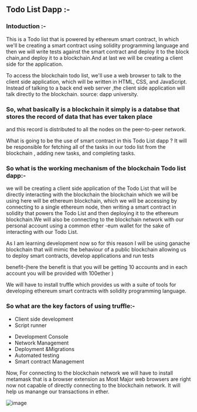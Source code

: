 ## Todo List Dapp :-

### Intoduction :-
This is a Todo list that is powered by  ethereum smart contract, In which we'll be creating
a smart contract using solidity programming language and then we will write tests against 
the smart contract and deploy it to the block chain,and deploy it to a blockchain.And at 
last we will be creating a client side for the application.


To access the blockchain todo list, we'll use a web browser to talk to the client side application,
which will be written in HTML, CSS, and JavaScript. Instead of talking to a back end web server
,the client side application will talk directly to the blockchain. source: dapp university.

### So, what basically is a blockchain it simply is a databse that stores the record of data that has ever taken place
and this record is distributed to all the nodes on the peer-to-peer network.

What is going to be the use of smart contract in this Todo List dapp ?
It will be responsible for fetching all of the tasks in our todo list from the blockchain
, adding new tasks, and completing tasks.

### So what is the working mechanism of the blockchain Todo list dapp:-

we will be creating a client side application of the Todo List that will be directly interacting with the blockchain
the blockchain which we will be using here will be ethereum blockchain, which we will be accessing by connecting to a 
single ethereum node, then writing a smart contract in solidity that powers the Todo List and then deploying it to the
ethereum blockchain.We will also be connecting  to the blockchain network with our personal account using a common ether
-eum wallet for the sake of interacting with our Todo List.

As I am learning development now so for this reason I will be using ganache blockchain that will mimic the behaviour of a 
public blockchain allowing us to deploy smart contracts, develop applications and run tests

benefit-(here the benefit is that you will be getting 10 accounts and in each account you will be provided with 100ether )

We will have to install truffle which provides us with a suite of tools for developing ethereum smart contracts with 
solidity programming language.

### So what are the key factors of using truffle:-
+ Client side development
+ Script runner
- Development Console
- Network Management
- Deployment &Migrations
- Automated testing
- Smart contract Management

Now, For connecting to the blockchain network we will have to install metamask that is a browser extension
as Most Major web browsers are right now not capable of directly connecting to the blockchain network.
It will help us manange our transactions in ether.

![image](https://user-images.githubusercontent.com/53183532/81164073-5d8f2d80-8fad-11ea-92ed-954e02f67dcf.png)


